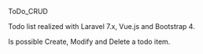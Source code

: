 ToDo_CRUD

Todo list realized with Laravel 7.x, Vue.js and Bootstrap 4.

Is possible Create, Modify and Delete a todo item.
